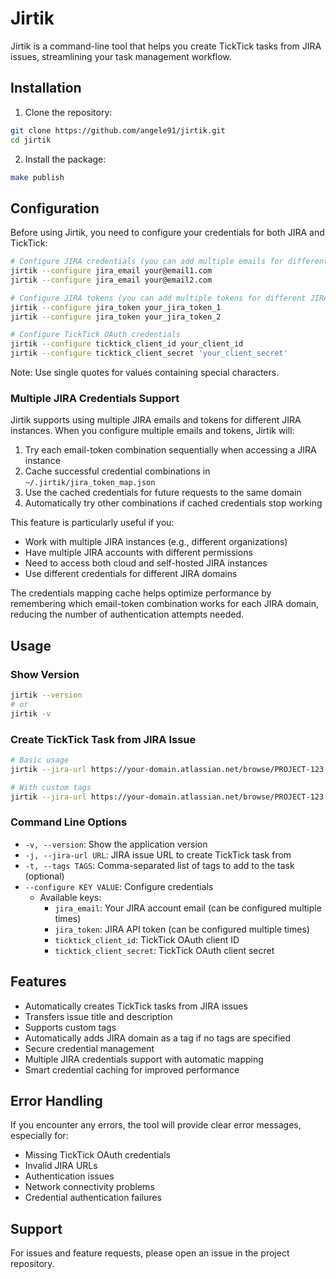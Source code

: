 # Jirtik

Jirtik is a command-line tool that helps you create TickTick tasks from JIRA issues, streamlining your task management workflow.

## Installation

1. Clone the repository:
```bash
git clone https://github.com/angele91/jirtik.git
cd jirtik
```

2. Install the package:
```bash
make publish
```

## Configuration

Before using Jirtik, you need to configure your credentials for both JIRA and TickTick:

```bash
# Configure JIRA credentials (you can add multiple emails for different JIRA instances)
jirtik --configure jira_email your@email1.com
jirtik --configure jira_email your@email2.com

# Configure JIRA tokens (you can add multiple tokens for different JIRA instances)
jirtik --configure jira_token your_jira_token_1
jirtik --configure jira_token your_jira_token_2

# Configure TickTick OAuth credentials
jirtik --configure ticktick_client_id your_client_id
jirtik --configure ticktick_client_secret 'your_client_secret'
```

Note: Use single quotes for values containing special characters.

### Multiple JIRA Credentials Support

Jirtik supports using multiple JIRA emails and tokens for different JIRA instances. When you configure multiple emails and tokens, Jirtik will:

1. Try each email-token combination sequentially when accessing a JIRA instance
2. Cache successful credential combinations in `~/.jirtik/jira_token_map.json`
3. Use the cached credentials for future requests to the same domain
4. Automatically try other combinations if cached credentials stop working

This feature is particularly useful if you:
- Work with multiple JIRA instances (e.g., different organizations)
- Have multiple JIRA accounts with different permissions
- Need to access both cloud and self-hosted JIRA instances
- Use different credentials for different JIRA domains

The credentials mapping cache helps optimize performance by remembering which email-token combination works for each JIRA domain, reducing the number of authentication attempts needed.

## Usage

### Show Version
```bash
jirtik --version
# or
jirtik -v
```

### Create TickTick Task from JIRA Issue
```bash
# Basic usage
jirtik --jira-url https://your-domain.atlassian.net/browse/PROJECT-123

# With custom tags
jirtik --jira-url https://your-domain.atlassian.net/browse/PROJECT-123 --tags "work,important,urgent"
```

### Command Line Options

- `-v, --version`: Show the application version
- `-j, --jira-url URL`: JIRA issue URL to create TickTick task from
- `-t, --tags TAGS`: Comma-separated list of tags to add to the task (optional)
- `--configure KEY VALUE`: Configure credentials
  - Available keys: 
    - `jira_email`: Your JIRA account email (can be configured multiple times)
    - `jira_token`: JIRA API token (can be configured multiple times)
    - `ticktick_client_id`: TickTick OAuth client ID
    - `ticktick_client_secret`: TickTick OAuth client secret

## Features

- Automatically creates TickTick tasks from JIRA issues
- Transfers issue title and description
- Supports custom tags
- Automatically adds JIRA domain as a tag if no tags are specified
- Secure credential management
- Multiple JIRA credentials support with automatic mapping
- Smart credential caching for improved performance

## Error Handling

If you encounter any errors, the tool will provide clear error messages, especially for:
- Missing TickTick OAuth credentials
- Invalid JIRA URLs
- Authentication issues
- Network connectivity problems
- Credential authentication failures

## Support

For issues and feature requests, please open an issue in the project repository.
